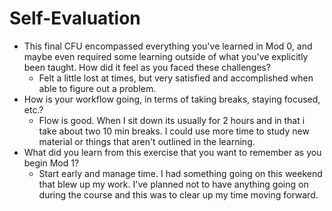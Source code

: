 # Self-Evaluation

- This final CFU encompassed everything you've learned in Mod 0, and maybe even required some learning outside of what you've explicitly been taught. How did it feel as you faced these challenges?
    - Felt a little lost at times, but very satisfied and accomplished when able to figure out a problem.
- How is your workflow going, in terms of taking breaks, staying focused, etc.?
    - Flow is good. When I sit down its usually for 2 hours and in that i take about two 10 min breaks. I could use more time to study new material or things that aren't outlined in the learning.
- What did you learn from this exercise that you want to remember as you begin Mod 1?
    - Start early and manage time. I had something going on this weekend that blew up my work. I've planned not to have anything going on during the course and this was to clear up my time moving forward. 